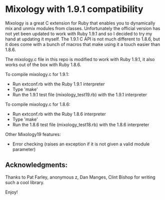 Mixology with 1.9.1 compatibility
=================================

Mixology is a great C extension for Ruby that enables you to dynamically mix and unmix
modules from classes. Unfortunately the official version has not yet been updated to work with Ruby 1.9.1
and so I decided to try my hand at updating it myself. The 1.9.1 C API is not much different to 1.8.6, but
it does come with a bunch of macros that make using it a touch easier than 1.8.6.

The mixology.c file in this repo is modified to work with Ruby 1.9.1, it also works out of the box with Ruby 1.8.6.

To compile mixology.c for 1.9.1:
-  Run extconf.rb with the Ruby 1.9.1 interpreter
-  Type 'make'
-  Run the 1.9.1 test file (mixology_test19.rb) with the 1.9.1 interpreter

To compile mixology.c for 1.8.6:
-  Run extconf.rb with the Ruby 1.8.6 interpreter
-  Type 'make'
-  Run the 1.8.6 test file (mixology_test18.rb) with the 1.8.6 interpreter

Other Mixology19 features:
-  Error checking (raises an exception if it is not given a valid module parameter)

## Acknowledgments:
Thanks to Pat Farley, anonymous z, Dan Manges, Clint Bishop for writing such a cool library.


Enjoy!


